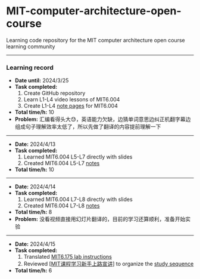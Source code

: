# MIT-computer-architecture-open-course

Learning code repository for the MIT computer architecture open course learning community

---

### Learning record

- **Date until:** 2024/3/25
- **Task completed:**
    1. Create GitHub repository
    2. Learn L1-L4 video lessons of MIT6.004
    3. Create L1-L4 [note pages](https://lzzsg.github.io/mit-note/) for MIT6.004
- **Total time/h:** 10
- **Problem:** 汇编看得头大😓，英语能力欠缺，边猜单词意思边纠正机翻字幕边组成句子理解效率太低了，所以先做了翻译的内容提前理解一下

---

- **Date:** 2024/4/13
- **Task completed:**
  1. Learned  MIT6.004 L5-L7 directly with slides
  2. Created MIT6.004 L5-L7 [notes](https://lzzs.fun/mit-note/MIT6.004/L05.html)
- **Total time/h:** 10

---

- **Date:** 2024/4/14
- **Task completed:**
  1. Learned  MIT6.004 L7-L8 directly with slides
  2. Created MIT6.004 L7-L8 [notes](https://lzzs.fun/mit-note/MIT6.004/L07.html)
- **Total time/h:** 8
- **Problem:** 没看视频直接用幻灯片翻译的，目前的学习还算顺利，准备开始实验

---

- **Date:** 2024/4/15
- **Task completed:**
  1. Translated [MIT6.175 lab instructions](https://lzzs.fun/mit6.175-labs-instruction/)
  2. Reviewed [[MIT课程学习新手上路宣讲](https://www.bilibili.com/video/BV1u8411i7Qw/?vd_source=be5a8ad6859e70853a7cfb16c669115d)] to organize the [study sequence](https://lzzs.fun/mit-note/%E4%BB%8B%E7%BB%8D.html#mit%E5%85%AC%E5%BC%80%E8%AF%BE%E5%86%85%E5%AE%B9%E4%BB%8B%E7%BB%8D)
- **Total time/h:** 6
